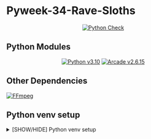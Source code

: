 # Pyweek-34-Rave-Sloths

<div align="center">

[![Python Check](https://github.com/DefinitelyNotTelfairNetComputerSociety/Pyweek-34-Rave-Sloths/actions/workflows/python_lint_check.yml/badge.svg)](https://github.com/DefinitelyNotTelfairNetComputerSociety/Pyweek-34-Rave-Sloths/actions/workflows/python_int_check.yml)

</div>

## Python Modules

<div align="center">

[![Python v3.10](https://img.shields.io/badge/Python-v3.10-blue)](https://docs.python.org/3.10/)
[![Arcade v2.6.15](https://img.shields.io/badge/Arcade-v2.6.15-blue)](https://api.arcade.academy/en/2.6.15/)

</div>

## Other Dependencies

[![FFmpeg](https://img.shields.io/badge/FFmpeg-required-blue)](https://www.ffmpeg.org/download.html)

## Python venv setup

<details>
  <summary>[SHOW/HIDE] Python venv setup</summary>
    <details>
      <summary>[SHOW/HIDE] Windows Instructions</summary>

### Windows

#### Create the venv

```shell
cd GITHUB_REPO_ROOT_DIR
python -m venv venv
```

#### Activate the venv

```shell
cd GITHUB_REPO_ROOT_DIR
.\venv\Scripts\activate
```

Note: Your terminal will have `(venv)` prefixed to your current path.

#### Deactivate the venv

```shell
deactivate
```

</details><details>
    <summary>[SHOW/HIDE] Linux Instructions</summary>

### Linux

```
shell
cd GITHUB_REPO_ROOT_DIR
python3 -m venv venv
```

#### Activate the venv

```shell
cd GITHUB_REPO_ROOT_DIR
source venv\bin\activate
```

Note: Your terminal will have `(venv)` prefixed to your current path.

#### Deactivate the venv

```shell
deactivate
```

</details>

### Install Dependencies

With venv activated, `pip3 install -r requirements.txt`

</details>
